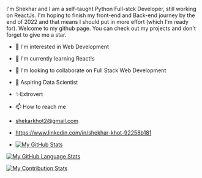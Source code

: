 I'm Shekhar and I am a self-taught Python Full-stck Developer, still working on ReactJs. I'm hoping to finish my front-end and Back-end journey by the end of 2022 and that means I should put in more effort (which I'm ready for). Welcome to my github page. You can check out my projects and don't forget to give me a star.
- 👋 I'm interested in Web Development
- 🌱 I'm currently learning React!s
- 💞️ I'm looking to collaborate on Full Stack Web Development
- 👀 Aspiring Data Scientist
- ✨Extrovert
- 📫 How to reach me 
- shekarkhot2@gmail.com
- https://www.linkedin.com/in/shekhar-khot-92258b181

- [![My GitHub Stats](https://github-readme-stats.vercel.app/api/?username=Shekharkhot&count_private=true&theme=react&showicons=true)]()

[![My GitHub Language Stats](https://github-readme-stats.vercel.app/api/top-langs/?username=Shekharkhot&langs_count=5&theme=react)]()

[![My Contribution Stats](https://github-contribution-stats.vercel.app/api/?username=Shekharkhot)](https://github.com/Shekharkhot/github-contribution-stats/)
<!---
Shekharkhot/Shekharkhot is a ✨ special ✨ repository because its `README.md` (this file) appears on your GitHub profile.
You can click the Preview link to take a look at your changes.
--->

